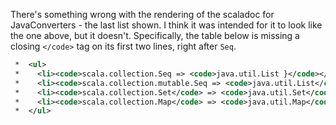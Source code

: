 There's something wrong with the rendering of the scaladoc for JavaConverters - the last list shown. I think it was intended for it to look like the one above, but it doesn't.
Specifically, the table below is missing a closing `</code>` tag on its first two lines, right after `Seq`.

```xml
 *  <ul>
 *    <li><code>scala.collection.Seq => <code>java.util.List }</code></li>
 *    <li><code>scala.collection.mutable.Seq => <code>java.util.List</code></li>
 *    <li><code>scala.collection.Set</code> => <code>java.util.Set</code></li>
 *    <li><code>scala.collection.Map</code> => <code>java.util.Map</code></li>
 *  </ul>
```
